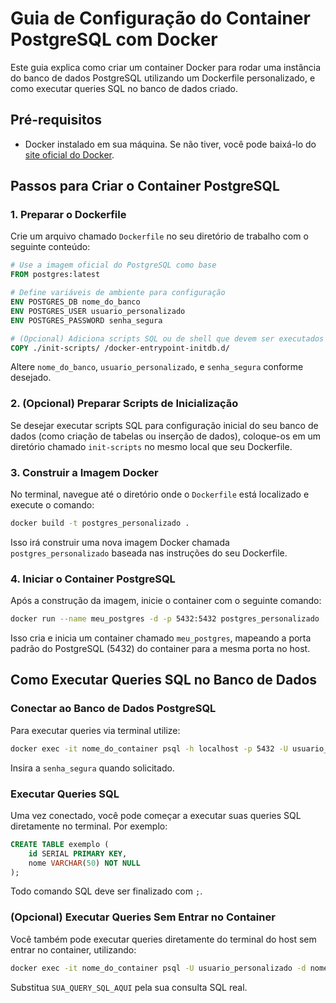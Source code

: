# Guia de Configuração do Container PostgreSQL com Docker

Este guia explica como criar um container Docker para rodar uma instância do banco de dados PostgreSQL utilizando um Dockerfile personalizado, e como executar queries SQL no banco de dados criado.

## Pré-requisitos

- Docker instalado em sua máquina. Se não tiver, você pode baixá-lo do [site oficial do Docker](https://www.docker.com/products/docker-desktop).

## Passos para Criar o Container PostgreSQL

### 1. Preparar o Dockerfile

Crie um arquivo chamado `Dockerfile` no seu diretório de trabalho com o seguinte conteúdo:

```Dockerfile
# Use a imagem oficial do PostgreSQL como base
FROM postgres:latest

# Define variáveis de ambiente para configuração
ENV POSTGRES_DB nome_do_banco
ENV POSTGRES_USER usuario_personalizado
ENV POSTGRES_PASSWORD senha_segura

# (Opcional) Adiciona scripts SQL ou de shell que devem ser executados durante a inicialização do container
COPY ./init-scripts/ /docker-entrypoint-initdb.d/
```

Altere `nome_do_banco`, `usuario_personalizado`, e `senha_segura` conforme desejado.

### 2. (Opcional) Preparar Scripts de Inicialização

Se desejar executar scripts SQL para configuração inicial do seu banco de dados (como criação de tabelas ou inserção de dados), coloque-os em um diretório chamado `init-scripts` no mesmo local que seu Dockerfile.

### 3. Construir a Imagem Docker

No terminal, navegue até o diretório onde o `Dockerfile` está localizado e execute o comando:

```bash
docker build -t postgres_personalizado .
```

Isso irá construir uma nova imagem Docker chamada `postgres_personalizado` baseada nas instruções do seu Dockerfile.

### 4. Iniciar o Container PostgreSQL

Após a construção da imagem, inicie o container com o seguinte comando:

```bash
docker run --name meu_postgres -d -p 5432:5432 postgres_personalizado
```

Isso cria e inicia um container chamado `meu_postgres`, mapeando a porta padrão do PostgreSQL (5432) do container para a mesma porta no host.

## Como Executar Queries SQL no Banco de Dados

### Conectar ao Banco de Dados PostgreSQL

Para executar queries via terminal utilize:

```bash
docker exec -it nome_do_container psql -h localhost -p 5432 -U usuario_personalizado -d nome_do_banco
```

Insira a `senha_segura` quando solicitado.

### Executar Queries SQL

Uma vez conectado, você pode começar a executar suas queries SQL diretamente no terminal. Por exemplo:

```sql
CREATE TABLE exemplo (
    id SERIAL PRIMARY KEY,
    nome VARCHAR(50) NOT NULL
);
```

Todo comando SQL deve ser finalizado com `;`.

### (Opcional) Executar Queries Sem Entrar no Container

Você também pode executar queries diretamente do terminal do host sem entrar no container, utilizando:

```bash
docker exec -it nome_do_container psql -U usuario_personalizado -d nome_do_banco -c "SUA_QUERY_SQL_AQUI"
```

Substitua `SUA_QUERY_SQL_AQUI` pela sua consulta SQL real.
